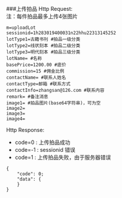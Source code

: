 ###上传拍品
Http Request:   
注：每件拍品最多上传4张图片

```
m=uploadLot
sessionid=1h283019400031n22hhu22313145252
lotType1=古籍书刊 #拍品一级分类
lotType2=线状刻本 #拍品二级分类
lotType3=明代刻本 #拍品三级分类
lotName= #名称
basePrice=1200.00 #底价
commission=15 #佣金比例
contactName= #联系人姓名
contactType=邮箱 #联系方式
contactInfo=zhangsan@126.com #联系内容
remark= #备注消息
image1= #拍品图片(base64字符串)，可为空
image2=
image3=
image4=
```
Http Response:

- code=0 : 上传拍品成功
- code=-1 : sessionid 错误
- code=1 : 上传拍品失败，由于服务器错误

``` 
{ 
    "code": 0;
    "data": {
    }
}
```

